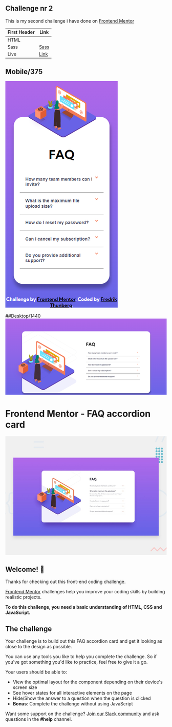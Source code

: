 
## Challenge nr 2



This is my second challenge i have done on [Frontend Mentor](https://www.frontendmentor.io/)



First Header  | Link
------------- | ------------- 
HTML  | 
Sass  | [Sass](https://sass-lang.com/)
Live| [Link](https://fredrikthunberg.github.io/faq-accordion-card-main/)




## Mobile/375
![Alt text](https://github.com/FredrikThunberg/faq-accordion-card-main/blob/master/Display%20pics/Mobile.png)

##Desktop/1440
![Alt text](https://github.com/FredrikThunberg/faq-accordion-card-main/blob/master/Display%20pics/Desktop.png)










# Frontend Mentor - FAQ accordion card

![Design preview for the FAQ accordion card coding challenge](./design/desktop-preview.jpg)

## Welcome! 👋

Thanks for checking out this front-end coding challenge.

[Frontend Mentor](https://www.frontendmentor.io) challenges help you improve your coding skills by building realistic projects.

**To do this challenge, you need a basic understanding of HTML, CSS and JavaScript.**

## The challenge

Your challenge is to build out this FAQ accordion card and get it looking as close to the design as possible.

You can use any tools you like to help you complete the challenge. So if you've got something you'd like to practice, feel free to give it a go.

Your users should be able to:

- View the optimal layout for the component depending on their device's screen size
- See hover states for all interactive elements on the page
- Hide/Show the answer to a question when the question is clicked
- **Bonus**: Complete the challenge without using JavaScript

Want some support on the challenge? [Join our Slack community](https://www.frontendmentor.io/slack) and ask questions in the **#help** channel.


